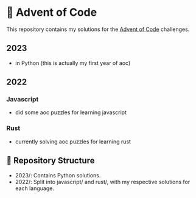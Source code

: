 # 🎄 Advent of Code

This repository contains my solutions for the [Advent of Code](https://adventofcode.com/) challenges.

## 2023
- in Python (this is actually my first year of aoc)

## 2022
### Javascript
- did some aoc puzzles for learning javascript

### Rust
- currently solving aoc puzzles for learning rust

## 📂 Repository Structure
- 2023/: Contains Python solutions.
- 2022/: Split into javascript/ and rust/, with my respective solutions for each language.
